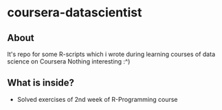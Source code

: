coursera-datascientist
======================

## About

It's repo for some R-scripts which i wrote  during learning courses of data science on Coursera
Nothing interesting :^)

## What is inside?

* Solved exercises of  2nd week of R-Programming course
